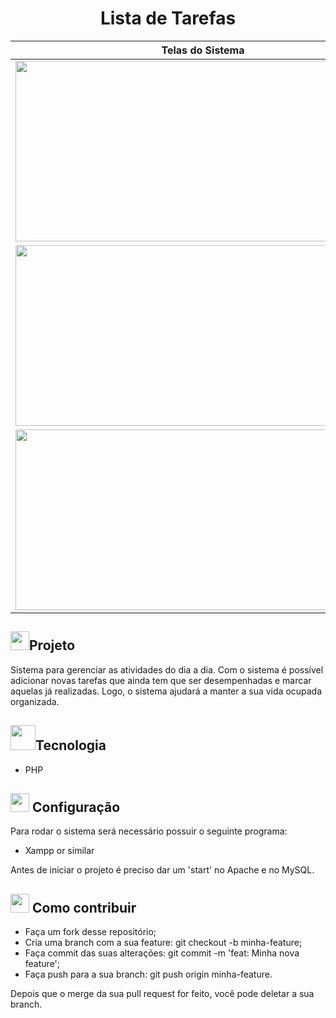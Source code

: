 <h1 align="center">Lista de Tarefas</h1>

| Telas do Sistema |
| --------|
|<img src="https://user-images.githubusercontent.com/38691922/86487266-07800180-bd34-11ea-9aba-24eef1969b91.png" height="289" width="600">|
|<img src="https://user-images.githubusercontent.com/38691922/86487335-2bdbde00-bd34-11ea-961d-33230a7a1bab.png" height="289" width="600">|
|<img src="https://user-images.githubusercontent.com/38691922/86487372-41510800-bd34-11ea-9e81-6b88d293d4f3.png" height="289" width="600">|

<h2> <img src="https://user-images.githubusercontent.com/38691922/77790815-3d7e5d00-7044-11ea-8ffe-e8d448946d4a.png" height="30" width="30">Projeto</h2>
Sistema para gerenciar as atividades do dia a dia. Com o sistema é possível adicionar novas tarefas que ainda tem que ser desempenhadas e marcar aquelas já 
realizadas. Logo, o sistema ajudará a manter a sua vida ocupada organizada.


<h2><img src="https://user-images.githubusercontent.com/38691922/77791007-98b04f80-7044-11ea-9602-4c78098960a0.png" height="40" width="40">Tecnologia</h2>

* PHP


<h2> <img src="https://user-images.githubusercontent.com/38691922/77794952-838aef00-704b-11ea-84ff-cb3c7a61a815.png" height="30" width="30">  Configuração</h2>

Para rodar o sistema será necessário possuir o seguinte programa:

* Xampp or similar
<p>
Antes de iniciar o projeto é preciso dar um 'start' no Apache e no MySQL. </p>


<h2><img src="https://user-images.githubusercontent.com/38691922/77791613-bcc06080-7045-11ea-864b-78684851af42.png" 
         height="30" width="30"> Como contribuir</h2>
         
* Faça um fork desse repositório;
* Cria uma branch com a sua feature: git checkout -b minha-feature;
* Faça commit das suas alterações: git commit -m 'feat: Minha nova feature';
* Faça push para a sua branch: git push origin minha-feature.

Depois que o merge da sua pull request for feito, você pode deletar a sua branch.
